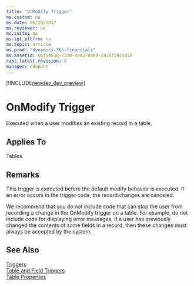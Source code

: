 ```yaml
---
title: "OnModify Trigger"
ms.custom: na
ms.date: 06/19/2017
ms.reviewer: na
ms.suite: na
ms.tgt_pltfrm: na
ms.topic: article
ms.prod: "dynamics-365-financials"
ms.assetid: 66f54530-7318-4e43-8aea-ca18c04c5d18
caps.latest.revision: 8
manager: edupont
---
```


[!INCLUDE[newdev_dev_preview](../includes/newdev_dev_preview.md)]

# OnModify Trigger
Executed when a user modifies an existing record in a table.  
  
## Applies To  
 Tables  
  
## Remarks  
 This trigger is executed before the default modify behavior is executed. If an error occurs in the trigger code, the record changes are canceled.  
  
 We recommend that you do not include code that can stop the user from recording a change in the OnModify trigger on a table. For example, do not include code for displaying error messages. If a user has previously changed the contents of some fields in a record, then these changes must always be accepted by the system.  
  
## See Also  
 [Triggers](devenv-triggers.md)  
 [Table and Field Triggers](devenv-table-and-field-triggers.md)  
 [Table Properties](../properties/devenv-table-properties.md)  